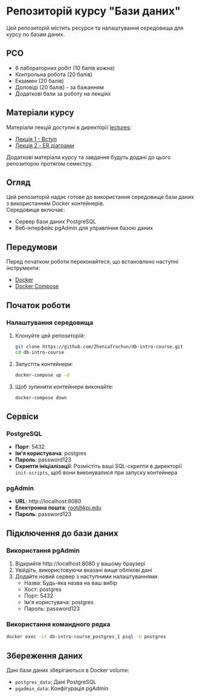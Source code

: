 # Репозиторій курсу "Бази даних"

Цей репозиторій містить ресурси та налаштування середовища для курсу по базам даних.

## PCO

- 6 лабораторних робіт (10 балів кожна)
- Контрольна робота (20 балів)
- Екзамен (20 балів)
- Доповіді (20 балів) - за бажанням
- Додаткові бали за роботу на лекціях

## Матеріали курсу

Матеріали лекцій доступні в директорії [lectures](lectures/):

- [Лекція 1 - Вступ](lectures/1%20-%20intro)
- [Лекція 2 - ER діаграми](lectures/2%20-%20ER%20diagrams)

Додаткові матеріали курсу та завдання будуть додані до цього репозиторію протягом семестру.

## Огляд

Цей репозиторій надає готове до використання середовище бази даних з використанням Docker контейнерів.  
Середовище включає:

- Сервер бази даних PostgreSQL
- Веб-інтерфейс pgAdmin для управління базою даних

## Передумови

Перед початком роботи переконайтеся, що встановлено наступні інструменти:

- [Docker](https://www.docker.com/get-started)
- [Docker Compose](https://docs.docker.com/compose/install/)

## Початок роботи

### Налаштування середовища

1. Клонуйте цей репозиторій:
   ```bash
   git clone https://github.com/ZheniaTrochun/db-intro-course.git
   cd db-intro-course
   ```

2. Запустіть контейнери:
   ```bash
   docker-compose up -d
   ```

3. Щоб зупинити контейнери виконайте:
   ```bash
   docker-compose down
   ```

## Сервіси

### PostgreSQL

- **Порт**: 5432
- **Ім'я користувача**: postgres
- **Пароль**: password123
- **Скрипти ініціалізації**: Розмістіть ваші SQL-скрипти в директорії `init-scripts`, щоб вони виконувалися при запуску контейнера

### pgAdmin

- **URL**: http://localhost:8080
- **Електронна пошта**: root@kpi.edu
- **Пароль**: password123

## Підключення до бази даних

### Використання pgAdmin

1. Відкрийте http://localhost:8080 у вашому браузері
2. Увійдіть, використовуючи вказані вище облікові дані
3. Додайте новий сервер з наступними налаштуваннями:
   - Назва: Будь-яка назва на ваш вибір
   - Хост: postgres
   - Порт: 5432
   - Ім'я користувача: postgres
   - Пароль: password123

### Використання командного рядка

```bash
docker exec -it db-intro-course_postgres_1 psql -U postgres
```

## Збереження даних

Дані бази даних зберігаються в Docker volume:
- `postgres_data`: Дані PostgreSQL
- `pgadmin_data`: Конфігурація pgAdmin
